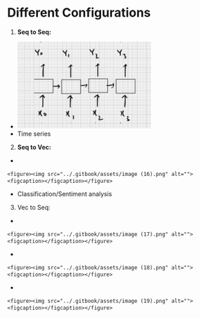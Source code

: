 # Different Configurations

1. **Seq to Seq:**

* ![](<../.gitbook/assets/image (15).png>)
* Time series

2. **Seq to Vec:**

*

    <figure><img src="../.gitbook/assets/image (16).png" alt=""><figcaption></figcaption></figure>
* Classification/Sentiment analysis

3. Vec to Seq:

*

    <figure><img src="../.gitbook/assets/image (17).png" alt=""><figcaption></figcaption></figure>
*

    <figure><img src="../.gitbook/assets/image (18).png" alt=""><figcaption></figcaption></figure>
*

    <figure><img src="../.gitbook/assets/image (19).png" alt=""><figcaption></figcaption></figure>

